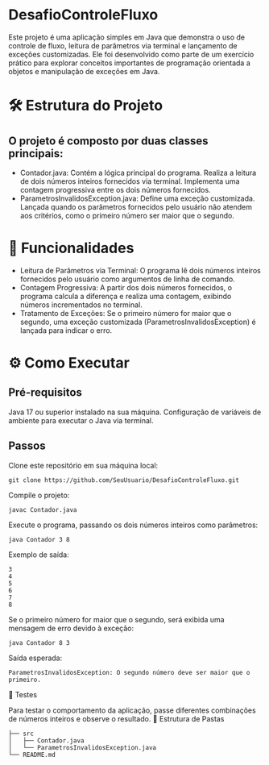 # DesafioControleFluxo

Este projeto é uma aplicação simples em Java que demonstra o uso de controle de fluxo, leitura de parâmetros via terminal e lançamento de exceções customizadas. Ele foi desenvolvido como parte de um exercício prático para explorar conceitos importantes de programação orientada a objetos e manipulação de exceções em Java.
# 🛠 Estrutura do Projeto

## O projeto é composto por duas classes principais:

- Contador.java:
        Contém a lógica principal do programa.
        Realiza a leitura de dois números inteiros fornecidos via terminal.
        Implementa uma contagem progressiva entre os dois números fornecidos.
- ParametrosInvalidosException.java:
        Define uma exceção customizada.
        Lançada quando os parâmetros fornecidos pelo usuário não atendem aos critérios, como o primeiro número ser maior que o segundo.

# 🚀 Funcionalidades

- Leitura de Parâmetros via Terminal:
        O programa lê dois números inteiros fornecidos pelo usuário como argumentos de linha de comando.
- Contagem Progressiva:
        A partir dos dois números fornecidos, o programa calcula a diferença e realiza uma contagem, exibindo números incrementados no terminal.
- Tratamento de Exceções:
        Se o primeiro número for maior que o segundo, uma exceção customizada (ParametrosInvalidosException) é lançada para indicar o erro.

# ⚙️ Como Executar
## Pré-requisitos

Java 17 ou superior instalado na sua máquina.
Configuração de variáveis de ambiente para executar o Java via terminal.

## Passos

Clone este repositório em sua máquina local:

```
git clone https://github.com/SeuUsuario/DesafioControleFluxo.git
```
Compile o projeto:

```
javac Contador.java
```
Execute o programa, passando os dois números inteiros como parâmetros:

```
java Contador 3 8
```
Exemplo de saída:

```
3
4
5
6
7
8
```
Se o primeiro número for maior que o segundo, será exibida uma mensagem de erro devido à exceção:

```
java Contador 8 3
```
Saída esperada:

```
ParametrosInvalidosException: O segundo número deve ser maior que o primeiro.
```
🧪 Testes

Para testar o comportamento da aplicação, passe diferentes combinações de números inteiros e observe o resultado.
📁 Estrutura de Pastas
```
├── src
│   ├── Contador.java
│   └── ParametrosInvalidosException.java
└── README.md
```
